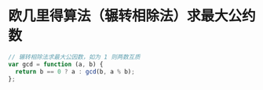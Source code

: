 # 欧几里得算法（辗转相除法）求最大公约数

```javascript
// 辗转相除法求最大公因数，如为 1 则两数互质
var gcd = function (a, b) {
  return b == 0 ? a : gcd(b, a % b);
};
```
